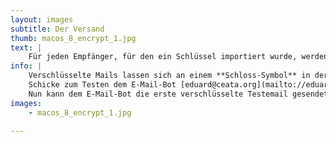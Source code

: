 ```yaml
---
layout: images
subtitle: Der Versand
thumb: macos_8_encrypt_1.jpg
text: |
    Für jeden Empfänger, für den ein Schlüssel importiert wurde, werden nun die E-Mails automatisch verschlüsselt. 
info: |
    Verschlüsselte Mails lassen sich an einem **Schloss-Symbol** in der oberen rechten Ecke der Mail erkennen.  
    Schicke zum Testen dem E-Mail-Bot [eduard@ceata.org](mailto://eduard@ceata.org) / [adele@gnupp.de](mailto://adele@gnupp.de) deinen öffentlichen Schlüssel. Dieser wird daraufhin mit einer verschlüsselten E-Mail antworten. Aus dieser kann der Schlüssel Importiert werden. 
    Nun kann dem E-Mail-Bot die erste verschlüsselte Testemail gesendet werden.
images:
    - macos_8_encrypt_1.jpg

---
```

